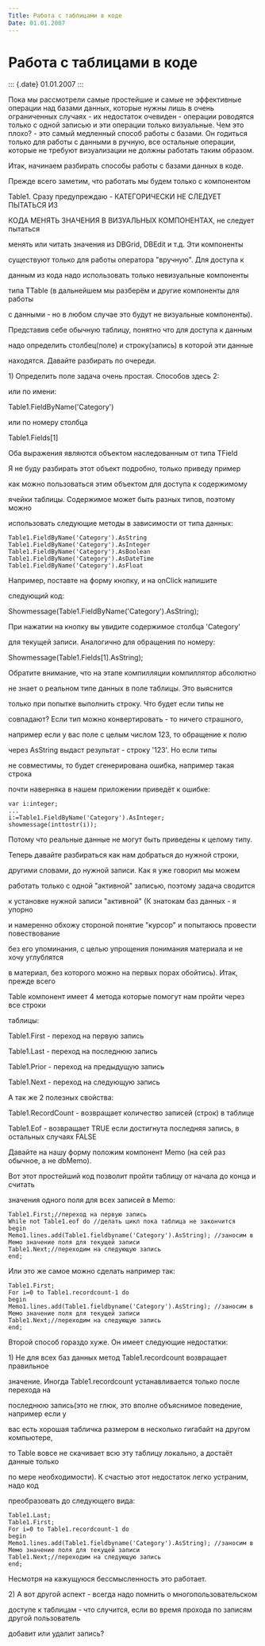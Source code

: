 ```yaml
---
Title: Работа с таблицами в коде
Date: 01.01.2007
---
```



Работа с таблицами в коде
=========================

::: {.date}
01.01.2007
:::

Пока мы рассмотрели самые простейшие и самые не эффективные операции над
базами данных, которые нужны лишь в очень ограниченных случаях - их
недостаток очевиден - операции роводятся только с одной записью и эти
операции только визуальные. Чем это плохо? - это самый медленный способ
работы с базами. Он годиться только для работы с данными в ручную, все
остальные операции, которые не требуют визуализации не должны работать
таким образом.

Итак, начинаем разбирать способы работы с базами данных в коде.

Прежде всего заметим, что работать мы будем только с компонентом

Table1. Сразу предупреждаю - КАТЕГОРИЧЕСКИ НЕ СЛЕДУЕТ ПЫТАТЬСЯ ИЗ

КОДА МЕНЯТЬ ЗНАЧЕНИЯ В ВИЗУАЛЬНЫХ КОМПОНЕНТАХ, не следует пытаться

менять или читать значения из DBGrid, DBEdit и т.д. Эти компоненты

существуют только для работы оператора \"вручную\". Для доступа к

данным из кода надо использовать только невизуальные компоненты

типа TTable (в дальнейшем мы разберём и другие компоненты для работы

с данными - но в любом случае это будут не визуальные компоненты).

Представив себе обычную таблицу, понятно что для доступа к данным

надо определить столбец(поле) и строку(запись) в которой эти данные

находятся. Давайте разбирать по очереди.

1\) Определить поле задача очень простая. Способов здесь 2:

или по имени:

Table1.FieldByName(\'Category\')

или по номеру столбца

Table1.Fields\[1\]

Оба выражения являются объектом наследованным от типа TField

Я не буду разбирать этот объект подробно, только приведу пример

как можно пользоваться этим объектом для доступа к содержимому

ячейки таблицы. Содержимое может быть разных типов, поэтому можно

использовать следующие методы в зависимости от типа данных:

    Table1.FieldByName('Category').AsString
    Table1.FieldByName('Category').AsInteger
    Table1.FieldByName('Category').AsBoolean
    Table1.FieldByName('Category').AsDateTime
    Table1.FieldByName('Category').AsFloat

Например, поставте на форму кнопку, и на onClick напишите

следующий код:

Showmessage(Table1.FieldByName(\'Category\').AsString);

При нажатии на кнопку вы увидите содержимое столбца \'Category\'

для текущей записи. Аналогично для обращения по номеру:

Showmessage(Table1.Fields\[1\].AsString);

Обратите внимание, что на этапе компилляции компиллятор абсолютно

не знает о реальном типе данных в поле таблицы. Это выяснится

только при попытке выполнить строку. Что будет если типы не

совпадают? Если тип можно конвертировать - то ничего страшного,

например если у вас поле с целым числом 123, то обращение к полю

через AsString выдаст результат - строку \'123\'. Но если типы

не совместимы, то будет сгенерирована ошибка, например такая строка

почти наверняка в нашем приложении приведёт к ошибке:

    var i:integer;
    ...
    i:=Table1.FieldByName('Category').AsInteger;
    showmessage(inttostr(i));

Потому что реальные данные не могут быть приведены к целому типу.

Теперь давайте разбираться как нам добраться до нужной строки,

другими словами, до нужной записи. Как я уже говорил мы можем

работать только с одной \"активной\" записью, поэтому задача сводится

к установке нужной записи \"активной\" (К знатокам баз данных - я упорно

и намеренно обхожу стороной понятие \"курсор\" и попытаюсь провести
повествование

без его упоминания, с целью упрощения понимания материала и не хочу
углублятся

в материал, без которого можно на первых порах обойтись). Итак, прежде
всего

Table компонент имеет 4 метода которые помогут нам пройти через все
строки

таблицы:

Table1.First - переход на первую запись

Table1.Last - переход на последнюю запись

Table1.Prior - переход на предыдущую запись

Table1.Next - переход на следующую запись

А так же 2 полезных свойства:

Table1.RecordCount - возвращает количество записей (строк) в таблице

Table1.Eof - возвращает TRUE если достигнута последняя запись, в
остальных случаях FALSE

Давайте на нашу форму положим компонент Memo (на сей раз обычное, а не
dbMemo).

Вот этот простейший код позволит пройти таблицу от начала до конца и
считать

значения одного поля для всех записей в Memo:

    Table1.First;//переход на первую запись
    While not Table1.eof do //делать цикл пока таблица не закончится
    begin
    Memo1.lines.add(Table1.fieldbyname('Category').AsString); //заносим в Мемо значение поля для текущей записи
    Table1.Next;//переходим на следующую запись
    end;

Или это же самое можно сделать например так:

    Table1.First;
    For i=0 to Table1.recordcount-1 do
    begin
    Memo1.lines.add(Table1.fieldbyname('Category').AsString); //заносим в Мемо значение поля для текущей записи
    Table1.Next;//переходим на следующую запись
    end;

Второй способ гораздо хуже. Он имеет следующие недостатки:

1\) Не для всех баз данных метод Table1.recordcount возвращает правильное

значение. Иногда Table1.recordcount устанавливается только после
перехода на

последнюю запись(это не глюк, это вполне объяснимое поведение, например
если у

вас есть хорошая табличка размером в несколько гигабайт на другом
компьютере,

то Table вовсе не скачивает всю эту таблицу локально, а достаёт данные
только

по мере необходимости). К счастью этот недостаток легко устраним, надо
код

преобразовать до следующего вида:

    Table1.Last;
    Table1.First;
    For i=0 to Table1.recordcount-1 do
    begin
    Memo1.lines.add(Table1.fieldbyname('Category').AsString); //заносим в Мемо значение поля для текущей записи
    Table1.Next;//переходим на следующую запись
    end;

Несмотря на кажущуюся бессмысленность это работает.

2\) А вот другой аспект - всегда надо помнить о многопользовательском

доступе к таблицам - что случится, если во время прохода по записям
другой пользователь

добавит или удалит запись?
